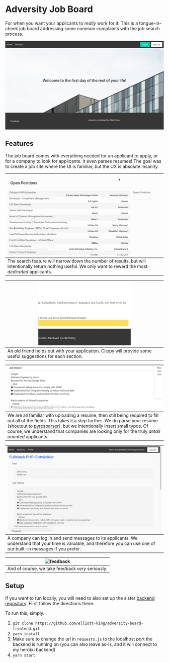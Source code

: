 # Adversity Job Board
For when you want your applicants to _really_ work for it. This is a tongue-in-cheek job board addressing some common complaints with the job search process.

<img alt="home page" src=".github/images/landing_page.png"/>

## Features
The job board comes with everything needed for an applicant to apply, or for a company to look for applicants. It even parses resumes! The goal was to create a job site where the UI is familiar, but the UX is absolute insanity.

|<img alt="search feature" src=".github/images/adversity_search.gif">|
| --- |
|The search feature will narrow down the number of results, but will intentionally return nothing useful. We only want to reward the most _dedicated_ applicants.|

|<img alt="clippy!" src=".github/images/adversity_clippy.gif" title="An old friend helps out" width="60%" />|
| --- |
|An old friend helps out with your application. Clippy will provide some useful suggestions for each section.|

|<img alt="parser" src=".github/images/adversity_bad_parser.gif" title="Better double check the parser."/>|
| --- |
|We are all familiar with uploading a resume, then still being required to fill out all of the fields. This takes it a step further. We do parse your resume (shoutout to [pyresparser](https://github.com/OmkarPathak/pyresparser)), but we intentionally insert small typos. Of course, we understand that companies are looking only for the truly _detail oriented_ applicants.|

|<img alt="built-in messages" src=".github/images/adversity_automessages.gif"/>|
| --- |
|A company can log in and send messages to its applicants. We understand that your time is valuable, and therefore you can use one of our built-in messages if you prefer.|

|<img alt="feedback" src=".github/images/adversity_explosion.gif"/>|
| --- |
|And of course, we take feedback _very_ seriously.|

## Setup
If you want to run locally, you will need to also set up the sister [backend repository](https://github.com/elliott-king/hostile-board-backend). First follow the directions there. 

To run this, simply:
1. `git clone https://github.com/elliott-king/adversity-board-frontend.git`
2. `yarn install`
3. Make sure to change the url in `requests.js` to the localhost port the backend is running on (you can also leave as-is, and it will connect to my heroku backend)
4. `yarn start`
